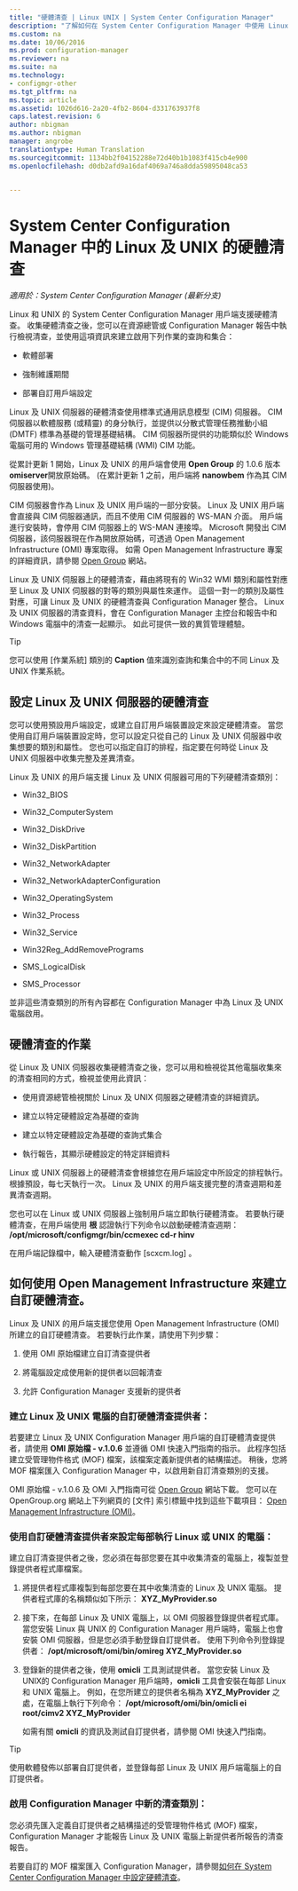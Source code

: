 ```yaml
---
title: "硬體清查 | Linux UNIX | System Center Configuration Manager"
description: "了解如何在 System Center Configuration Manager 中使用 Linux 及 UNIX 的硬體清查。"
ms.custom: na
ms.date: 10/06/2016
ms.prod: configuration-manager
ms.reviewer: na
ms.suite: na
ms.technology:
- configmgr-other
ms.tgt_pltfrm: na
ms.topic: article
ms.assetid: 1026d616-2a20-4fb2-8604-d331763937f8
caps.latest.revision: 6
author: nbigman
ms.author: nbigman
manager: angrobe
translationtype: Human Translation
ms.sourcegitcommit: 1134bb2f04152288e72d40b1b1083f415cb4e900
ms.openlocfilehash: d0db2afd9a16daf4069a746a8dda59895048ca53


---
```

# <a name="hardware-inventory-for-linux-and-unix-in-system-center-configuration-manager"></a>System Center Configuration Manager 中的 Linux 及 UNIX 的硬體清查

*適用於：System Center Configuration Manager (最新分支)*

Linux 和 UNIX 的 System Center Configuration Manager 用戶端支援硬體清查。 收集硬體清查之後，您可以在資源總管或 Configuration Manager 報告中執行檢視清查，並使用這項資訊來建立啟用下列作業的查詢和集合：  

-   軟體部署  

-   強制維護期間  

-   部署自訂用戶端設定  

 Linux 及 UNIX 伺服器的硬體清查使用標準式通用訊息模型 (CIM) 伺服器。 CIM 伺服器以軟體服務 (或精靈) 的身分執行，並提供以分散式管理任務推動小組 (DMTF) 標準為基礎的管理基礎結構。 CIM 伺服器所提供的功能類似於 Windows 電腦可用的 Windows 管理基礎結構 (WMI) CIM 功能。  

 從累計更新 1 開始，Linux 及 UNIX 的用戶端會使用 **Open Group** 的 1.0.6 版本 **omiserver**開放原始碼。 (在累計更新 1 之前，用戶端將 **nanowbem** 作為其 CIM 伺服器使用)。  

 CIM 伺服器會作為 Linux 及 UNIX 用戶端的一部分安裝。 Linux 及 UNIX 用戶端會直接與 CIM 伺服器通訊，而且不使用 CIM 伺服器的 WS-MAN 介面。 用戶端進行安裝時，會停用 CIM 伺服器上的 WS-MAN 連接埠。 Microsoft 開發出 CIM 伺服器，該伺服器現在作為開放原始碼，可透過 Open Management Infrastructure (OMI) 專案取得。 如需 Open Management Infrastructure 專案的詳細資訊，請參閱 [Open Group](http://go.microsoft.com/fwlink/p/?LinkId=262317) 網站。  

 Linux 及 UNIX 伺服器上的硬體清查，藉由將現有的 Win32 WMI 類別和屬性對應至 Linux 及 UNIX 伺服器的對等的類別與屬性來運作。 這個一對一的類別及屬性對應，可讓 Linux 及 UNIX 的硬體清查與 Configuration Manager 整合。 Linux 及 UNIX 伺服器的清查資料，會在 Configuration Manager 主控台和報告中和 Windows 電腦中的清查一起顯示。 如此可提供一致的異質管理體驗。  

> [!TIP]  
>  您可以使用 [作業系統]  類別的 **Caption** 值來識別查詢和集合中的不同 Linux 及 UNIX 作業系統。  

##  <a name="a-namebkmkconfighardwareforlnua-configuring-hardware-inventory-for-linux-and-unix-servers"></a><a name="BKMK_ConfigHardwareforLnU"></a> 設定 Linux 及 UNIX 伺服器的硬體清查  
 您可以使用預設用戶端設定，或建立自訂用戶端裝置設定來設定硬體清查。 當您使用自訂用戶端裝置設定時，您可以設定只從自己的 Linux 及 UNIX 伺服器中收集想要的類別和屬性。 您也可以指定自訂的排程，指定要在何時從 Linux 及 UNIX 伺服器中收集完整及差異清查。  

 Linux 及 UNIX 的用戶端支援 Linux 及 UNIX 伺服器可用的下列硬體清查類別：  

-   Win32_BIOS  

-   Win32_ComputerSystem  

-   Win32_DiskDrive  

-   Win32_DiskPartition  

-   Win32_NetworkAdapter  

-   Win32_NetworkAdapterConfiguration  

-   Win32_OperatingSystem  

-   Win32_Process  

-   Win32_Service  

-   Win32Reg_AddRemovePrograms  

-   SMS_LogicalDisk  

-   SMS_Processor  

 並非這些清查類別的所有內容都在 Configuration Manager 中為 Linux 及 UNIX 電腦啟用。  

##  <a name="a-namebkmkoperationsforhardwareforlnua-operations-for-hardware-inventory"></a><a name="BKMK_OperationsforHardwareforLnU"></a> 硬體清查的作業  
 從 Linux 及 UNIX 伺服器收集硬體清查之後，您可以用和檢視從其他電腦收集來的清查相同的方式，檢視並使用此資訊：  

-   使用資源總管檢視關於 Linux 及 UNIX 伺服器之硬體清查的詳細資訊。  

-   建立以特定硬體設定為基礎的查詢  

-   建立以特定硬體設定為基礎的查詢式集合  

-   執行報告，其顯示硬體設定的特定詳細資料  

 Linux 或 UNIX 伺服器上的硬體清查會根據您在用戶端設定中所設定的排程執行。 根據預設，每七天執行一次。 Linux 及 UNIX 的用戶端支援完整的清查週期和差異清查週期。  

 您也可以在 Linux 或 UNIX 伺服器上強制用戶端立即執行硬體清查。 若要執行硬體清查，在用戶端使用 **根** 認證執行下列命令以啟動硬體清查週期： **/opt/microsoft/configmgr/bin/ccmexec cd-r hinv**  

 在用戶端記錄檔中，輸入硬體清查動作 [scxcm.log] 。  

##  <a name="a-namebkmkcustomhinvforlinuxa-how-to-use-open-management-infrastructure-to-create-custom-hardware-inventory"></a><a name="BKMK_CustomHINVforLinux"></a> 如何使用 Open Management Infrastructure 來建立自訂硬體清查。  
 Linux 及 UNIX 的用戶端支援您使用 Open Management Infrastructure (OMI) 所建立的自訂硬體清查。 若要執行此作業，請使用下列步驟：  

1.  使用 OMI 原始檔建立自訂清查提供者  

2.  將電腦設定成使用新的提供者以回報清查  

3.  允許 Configuration Manager 支援新的提供者  

###  <a name="a-namebkmklinuxprovidera-create-a-custom-hardware-inventory-provider-for-linux-and-unix-computers"></a><a name="BKMK_LinuxProvider"></a> 建立 Linux 及 UNIX 電腦的自訂硬體清查提供者：  
 若要建立 Linux 及 UNIX Configuration Manager 用戶端的自訂硬體清查提供者，請使用 **OMI 原始檔 - v.1.0.6** 並遵循 OMI 快速入門指南的指示。 此程序包括建立受管理物件格式 (MOF) 檔案，該檔案定義新提供者的結構描述。 稍後，您將 MOF 檔案匯入 Configuration Manager 中，以啟用新自訂清查類別的支援。  

 OMI 原始檔 - v.1.0.6 及 OMI 入門指南可從 [Open Group](http://go.microsoft.com/fwlink/p/?LinkId=262317) 網站下載。 您可以在 OpenGroup.org 網站上下列網頁的 [文件]  索引標籤中找到這些下載項目： [Open Management Infrastructure (OMI)](http://go.microsoft.com/fwlink/p/?LinkId=286805)。  

###  <a name="a-namebkmkaddprovidertolinuxa-configure-each-computer-that-runs-linux-or-unix-with-the-custom-hardware-inventory-provider"></a><a name="BKMK_AddProvidertoLinux"></a> 使用自訂硬體清查提供者來設定每部執行 Linux 或 UNIX 的電腦：  
 建立自訂清查提供者之後，您必須在每部您要在其中收集清查的電腦上，複製並登錄提供者程式庫檔案。  

1.  將提供者程式庫複製到每部您要在其中收集清查的 Linux 及 UNIX 電腦。 提供者程式庫的名稱類似如下所示： **XYZ_MyProvider.so**  

2.  接下來，在每部 Linux 及 UNIX 電腦上，以 OMI 伺服器登錄提供者程式庫。 當您安裝 Linux 與 UNIX 的 Configuration Manager 用戶端時，電腦上也會安裝 OMI 伺服器，但是您必須手動登錄自訂提供者。 使用下列命令列登錄提供者： **/opt/microsoft/omi/bin/omireg XYZ_MyProvider.so**  

3.  登錄新的提供者之後，使用 **omicli** 工具測試提供者。 當您安裝 Linux 及 UNIX的 Configuration Manager 用戶端時，**omicli** 工具會安裝在每部 Linux 和 UNIX 電腦上。 例如，在您所建立的提供者名稱為 **XYZ_MyProvider** 之處，在電腦上執行下列命令： **/opt/microsoft/omi/bin/omicli ei root/cimv2 XYZ_MyProvider**  

     如需有關 **omicli** 的資訊及測試自訂提供者，請參閱 OMI 快速入門指南。  

> [!TIP]  
>  使用軟體發佈以部署自訂提供者，並登錄每部 Linux 及 UNIX 用戶端電腦上的自訂提供者。  

###  <a name="a-namebkmkaddlinuxprovidertocma-enable-the-new-inventory-class-in-configuration-manager"></a><a name="BKMK_AddLinuxProvidertoCM"></a> 啟用 Configuration Manager 中新的清查類別：  
 您必須先匯入定義自訂提供者之結構描述的受管理物件格式 (MOF) 檔案，Configuration Manager 才能報告 Linux 及 UNIX 電腦上新提供者所報告的清查報告。  

 若要自訂的 MOF 檔案匯入 Configuration Manager，請參閱[如何在 System Center Configuration Manager 中設定硬體清查](../../../../core/clients/manage/inventory/configure-hardware-inventory.md)。  



<!--HONumber=Nov16_HO1-->


